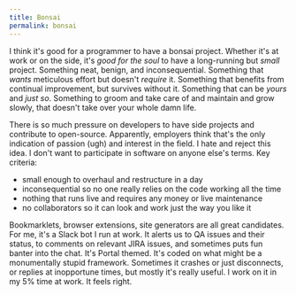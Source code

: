 ```yaml
---
title: Bonsai
permalink: bonsai
---
```


I think it's good for a programmer to have a bonsai project. Whether it's at work or on the side, it's _good for the soul_ to have a long-running but _small_ project. Something neat, benign, and inconsequential. Something that _wants_ meticulous effort but doesn't _require_ it. Something that benefits from continual improvement, but survives without it. Something that can be _yours_ and _just so_. Something to groom and take care of and maintain and grow slowly, that doesn't take over your whole damn life.

There is so much pressure on developers to have side projects and contribute to open-source. Apparently, employers think that's the only indication of passion (ugh) and interest in the field. I hate and reject this idea. I don't want to participate in software on anyone else's terms. Key criteria:

- small enough to overhaul and restructure in a day
- inconsequential so no one really relies on the code working all the time
- nothing that runs live and requires any money or live maintenance
- no collaborators so it can look and work just the way you like it

Bookmarklets, browser extensions, site generators are all great candidates. For me, it's a Slack bot I run at work. It alerts us to QA issues and their status, to comments on relevant JIRA issues, and sometimes puts fun banter into the chat. It's Portal themed. It's coded on what might be a monumentally stupid framework. Sometimes it crashes or just disconnects, or replies at inopportune times, but mostly it's really useful. I work on it in my 5% time at work. It feels right.

